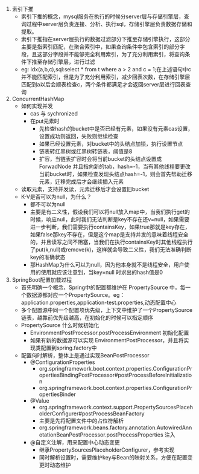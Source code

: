 1. 索引下推
   * 索引下推的概念，mysql服务在执行的时候分server层与存储引擎层，查询过程中server层负责连接、分析、执行sql，存储引擎层负责数据存储和提取。
   * 索引下推指在server层执行的数据过滤部分下推至存储引擎执行，这部分主要是指索引匹配，在聚合索引中，如果查询条件中包含索引的部分字段，且这部分字段并不能够完全利用索引，为了充分利用索引，将查询条件下推至存储引擎层，进行过滤
   * eg: idx(a,b,c),sql:select * from t where a > 2 and c = 1;在上述语句中c并不能匹配索引，但是为了充分利用索引，减少回表次数，在存储引擎层匹配到a以后会顺表检查c，两个条件都满足才会返回server层进行回表查询
2. ConcurrentHashMap
   * 如何实现并发
     * cas 与 sychronized
     * 在put元素时
       - 先检查hash的bucket中是否已经有元素，如果没有元素cas设置，设置成功则返回，失败则继续检查
       - 如果已经设置元素，对bucket中的头结点加锁，执行设置节点
       - 链表转红黑树或红黑树转链表，阈值是8
       - 扩容，当链表扩容时会将当前bucket的头结点设置成ForwadNode 并且指向新的tab，hash=-1，当有其他线程要更改当前bucket时，如果检查发现头结点hash=-1，则会首先帮助迁移元素，迁移完成后才会继续插入元素
   * 读取元素，支持并发读，元素迁移后才会设置旧bucket
   * K-V是否可以为null，为什么？
     * 都不可以为null 
     * 主要是有二义性，假设我们可以将null放入map中，当我们执行get的时候，响应null，此时我们无法判断是key不存在还v=null，如果需要进一步判断，我们需要执行containsKey，如果true那就是key存在，如果false那key不存在，但是这个map是支持并发的意味着线程安全的，并且读写之间不阻塞，当我们在执行containsKey时其他线程执行了put(k,null)或remove(k)，这样就会导致二义性，我们无法准确判断key的准确状态
     * 那HashMap为什么可以为null，因为他本身就不是线程安全，用户使用的使用就应该注意到，当key=null 时求出的hash值是0
3. SpringBoot配置加载过程
   * 首先明确一个概念，Spring中的配置都维护在 PropertySource 中，每一个数据源都对应一个PropertySource。eg：application.properties,application-test.properties,动态配置中心
   * 多个配置源中同一个配置项优先级，上下文中维护了一个PropertySource链表，越靠前优先级越高，在初始化的时候可以指定顺序
   * PropertySource 什么时候初始化
     * EnvironmentPostProcessor.postProcessEnvironment 初始化配置
     * 如果有新的数据源可以实现 EnvironmentPostProcessor，并且将实现类配置到spring.factory中
   * 配置何时解析，整体上是通过实现BeanPostProcessor
     * @ConfigurationProperties
       * org.springframework.boot.context.properties.ConfigurationPropertiesBindingPostProcessor#postProcessBeforeInitialization
       * org.springframework.boot.context.properties.ConfigurationPropertiesBinder
     * @Value
       * org.springframework.context.support.PropertySourcesPlaceholderConfigurer#postProcessBeanFactory
       * 主要是先将配置文件中的占位符解析
       * org.springframework.beans.factory.annotation.AutowiredAnnotationBeanPostProcessor.postProcessProperties  注入
     * @自定义注解，用来配置中心动态变更
       * 继承PropertySourcesPlaceholderConfigurer，参考实现
       * 同时解析设置时，需要维护key与Bean的映射关系，方便在配置变更时动态维护